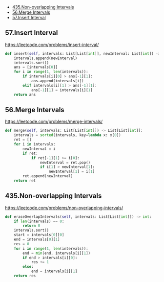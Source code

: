 + [435.Non-overlapping Intervals](#non-overlapping-intervals)
+ [56.Merge Intervals](#merge-intervals)
+ [57.Insert Interval](#insert-interval)
<!-----solution----->

## 57.Insert Interval

https://leetcode.com/problems/insert-interval/

```python
def insert(self, intervals: List[List[int]], newInterval: List[int]) -> List[List[int]]:
    intervals.append(newInterval)
    intervals.sort()
    ans = [intervals[0]]
    for i in range(1, len(intervals)):
        if intervals[i][0] > ans[-1][1]:
            ans.append(intervals[i])
        elif intervals[i][1] > ans[-1][1]:
            ans[-1][1] = intervals[i][1]
    return ans
```

## 56.Merge Intervals

https://leetcode.com/problems/merge-intervals/

```python
def merge(self, intervals: List[List[int]]) -> List[List[int]]:
    intervals = sorted(intervals, key=lambda x: x[0])
    ret = []
    for i in intervals:
        newInterval = i
        if ret:
            if ret[-1][1] >= i[0]:
                newInterval = ret.pop()
                if i[1] > newInterval[1]:
                    newInterval[1] = i[1]
        ret.append(newInterval)
    return ret
```

## 435.Non-overlapping Intervals

https://leetcode.com/problems/non-overlapping-intervals/

```python
def eraseOverlapIntervals(self, intervals: List[List[int]]) -> int:
    if len(intervals) == 0:
        return 0
    intervals.sort()
    start = intervals[0][0]
    end = intervals[0][1]
    res = 0
    for i in range(1, len(intervals)):
        end = min(end, intervals[i][1])
        if end > intervals[i][0]:
            res += 1
        else:
            end = intervals[i][1]
    return res
```